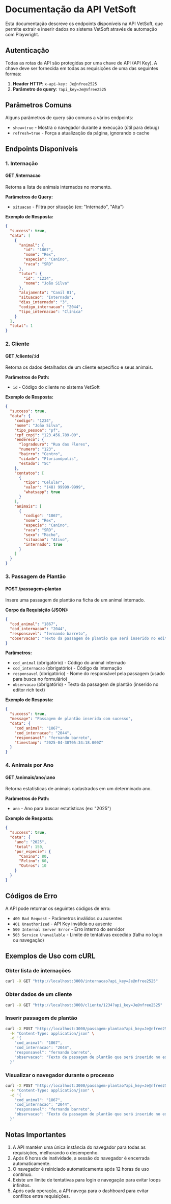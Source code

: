 # Documentação da API VetSoft

Esta documentação descreve os endpoints disponíveis na API VetSoft, que permite extrair e inserir dados no sistema VetSoft através de automação com Playwright.

## Autenticação

Todas as rotas da API são protegidas por uma chave de API (API Key). A chave deve ser fornecida em todas as requisições de uma das seguintes formas:

1. **Header HTTP**: `x-api-key: Je@nfree2525`
2. **Parâmetro de query**: `?api_key=Je@nfree2525`

## Parâmetros Comuns

Alguns parâmetros de query são comuns a vários endpoints:

- `show=true` - Mostra o navegador durante a execução (útil para debug)
- `refresh=true` - Força a atualização da página, ignorando o cache

## Endpoints Disponíveis

### 1. Internação

#### GET /internacao

Retorna a lista de animais internados no momento.

**Parâmetros de Query:**
- `situacao` - Filtra por situação (ex: "Internado", "Alta")

**Exemplo de Resposta:**
```json
{
  "success": true,
  "data": [
    {
      "animal": {
        "id": "1867",
        "nome": "Rex",
        "especie": "Canino",
        "raca": "SRD"
      },
      "tutor": {
        "id": "1234",
        "nome": "João Silva"
      },
      "alojamento": "Canil 01",
      "situacao": "Internado",
      "dias_internado": "3",
      "codigo_internacao": "2044",
      "tipo_internacao": "Clínica"
    }
  ],
  "total": 1
}
```

### 2. Cliente

#### GET /cliente/:id

Retorna os dados detalhados de um cliente específico e seus animais.

**Parâmetros de Path:**
- `id` - Código do cliente no sistema VetSoft

**Exemplo de Resposta:**
```json
{
  "success": true,
  "data": {
    "codigo": "1234",
    "nome": "João Silva",
    "tipo_pessoa": "pf",
    "cpf_cnpj": "123.456.789-00",
    "endereco": {
      "logradouro": "Rua das Flores",
      "numero": "123",
      "bairro": "Centro",
      "cidade": "Florianópolis",
      "estado": "SC"
    },
    "contatos": [
      {
        "tipo": "Celular",
        "valor": "(48) 99999-9999",
        "whatsapp": true
      }
    ],
    "animais": [
      {
        "codigo": "1867",
        "nome": "Rex",
        "especie": "Canino",
        "raca": "SRD",
        "sexo": "Macho",
        "situacao": "Ativo",
        "internado": true
      }
    ]
  }
}
```

### 3. Passagem de Plantão

#### POST /passagem-plantao

Insere uma passagem de plantão na ficha de um animal internado.

**Corpo da Requisição (JSON):**
```json
{
  "cod_animal": "1867",
  "cod_internacao": "2044",
  "responsavel": "fernando barreto",
  "observacao": "Texto da passagem de plantão que será inserido no editor rich text"
}
```

**Parâmetros:**
- `cod_animal` (obrigatório) - Código do animal internado
- `cod_internacao` (obrigatório) - Código da internação
- `responsavel` (obrigatório) - Nome do responsável pela passagem (usado para busca no formulário)
- `observacao` (obrigatório) - Texto da passagem de plantão (inserido no editor rich text)

**Exemplo de Resposta:**
```json
{
  "success": true,
  "message": "Passagem de plantão inserida com sucesso",
  "data": {
    "cod_animal": "1867",
    "cod_internacao": "2044",
    "responsavel": "fernando barreto",
    "timestamp": "2025-04-30T05:34:18.000Z"
  }
}
```

### 4. Animais por Ano

#### GET /animais/ano/:ano

Retorna estatísticas de animais cadastrados em um determinado ano.

**Parâmetros de Path:**
- `ano` - Ano para buscar estatísticas (ex: "2025")

**Exemplo de Resposta:**
```json
{
  "success": true,
  "data": {
    "ano": "2025",
    "total": 150,
    "por_especie": {
      "Canino": 80,
      "Felino": 60,
      "Outros": 10
    }
  }
}
```

## Códigos de Erro

A API pode retornar os seguintes códigos de erro:

- `400 Bad Request` - Parâmetros inválidos ou ausentes
- `401 Unauthorized` - API Key inválida ou ausente
- `500 Internal Server Error` - Erro interno do servidor
- `503 Service Unavailable` - Limite de tentativas excedido (falha no login ou navegação)

## Exemplos de Uso com cURL

### Obter lista de internações
```bash
curl -X GET "http://localhost:3000/internacao?api_key=Je@nfree2525"
```

### Obter dados de um cliente
```bash
curl -X GET "http://localhost:3000/cliente/1234?api_key=Je@nfree2525"
```

### Inserir passagem de plantão
```bash
curl -X POST "http://localhost:3000/passagem-plantao?api_key=Je@nfree2525" \
  -H "Content-Type: application/json" \
  -d '{
    "cod_animal": "1867",
    "cod_internacao": "2044",
    "responsavel": "fernando barreto",
    "observacao": "Texto da passagem de plantão que será inserido no editor rich text"
  }'
```

### Visualizar o navegador durante o processo
```bash
curl -X POST "http://localhost:3000/passagem-plantao?api_key=Je@nfree2525&show=true" \
  -H "Content-Type: application/json" \
  -d '{
    "cod_animal": "1867",
    "cod_internacao": "2044",
    "responsavel": "fernando barreto",
    "observacao": "Texto da passagem de plantão que será inserido no editor rich text"
  }'
```

## Notas Importantes

1. A API mantém uma única instância do navegador para todas as requisições, melhorando o desempenho.
2. Após 6 horas de inatividade, a sessão do navegador é encerrada automaticamente.
3. O navegador é reiniciado automaticamente após 12 horas de uso contínuo.
4. Existe um limite de tentativas para login e navegação para evitar loops infinitos.
5. Após cada operação, a API navega para o dashboard para evitar conflitos entre requisições.
